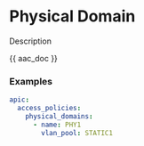 # Physical Domain

Description

{{ aac_doc }}
### Examples

```yaml
apic:
  access_policies:
    physical_domains:
      - name: PHY1
        vlan_pool: STATIC1
```
